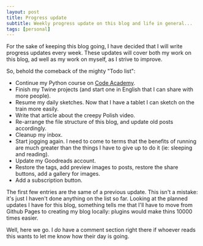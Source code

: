 ```yaml
---
layout: post
title: Progress update
subtitle: Weekly progress update on this blog and life in general...
tags: [personal]
---
```


For the sake of keeping this blog going, I have decided that I will write progress updates every week.
These updates will cover both my work on this blog, ad well as my work on myself, as I strive to improve.

So, behold the comeback of the mighty "Todo list":

* Continue my Python course on [Code Academy](https://www.codecademy.com/Melyanna).
* Finish my Twine projects (and start one in English that I can share with more people).
* Resume my daily sketches. Now that I have a tablet I can sketch on the train more easily.
* Write that article about the creepy Polish video.
* Re-arrange the file structure of this blog, and update old posts accordingly.
* Cleanup my inbox.
* Start jogging again. I need to come to terms that the benefits of running are much greater than the things I have to give up to do it (ie: sleeping and reading).
* Update my Goodreads account.
* Restore the tags, add preview images to posts, restore the share buttons, add a gallery for images.
* Add a subscription button.

The first few entries are the same of a previous update. This isn't a mistake: it's just I haven't done anything on the list so far.
Looking at the planned updates I have for this blog, something tells me that I'll have to move from Github Pages to creating my blog locally: plugins would make thins 10000 times easier.

Well, here we go.
I *do* have a comment section right there if whoever reads this wants to let me know how their day is going.